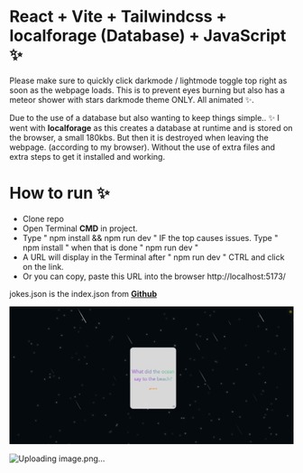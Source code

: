 # React + Vite + Tailwindcss + localforage (Database) + JavaScript ✨

Please make sure to quickly click darkmode / lightmode toggle top right as soon as the webpage loads. 
This is to prevent eyes burning but also has a meteor shower with stars darkmode theme ONLY. 
All animated ✨.

Due to the use of a database but also wanting to keep things simple.. ✨
I went with **localforage** as this creates a database at runtime and is stored on the browser, a small 180kbs.
But then it is destroyed when leaving the webpage. (according to my browser).
Without the use of extra files and extra steps to get it installed and working.

# How to run ✨
- Clone repo
- Open Terminal **CMD** in project.
- Type " npm install && npm run dev "
  IF the top causes issues.
  Type " npm install " when that is done " npm run dev "
- A URL will display in the Terminal after " npm run dev " CTRL and click on the link.
- Or you can copy, paste this URL into the browser http://localhost:5173/


jokes.json is the index.json from [**__Github__**](https://github.com/15Dkatz/official_joke_api/blob/master/jokes/index.json)

![Preview](./preview.png)


![Uploading image.png…]()
